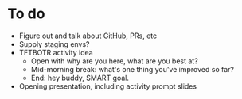# To do

- Figure out and talk about GitHub, PRs, etc
- Supply staging envs?
- TFTBOTR activity idea
    - Open with why are you here, what are you best at?
    - Mid-morning break: what's one thing you've improved so far?
    - End: hey buddy, SMART goal.
- Opening presentation, including activity prompt slides
